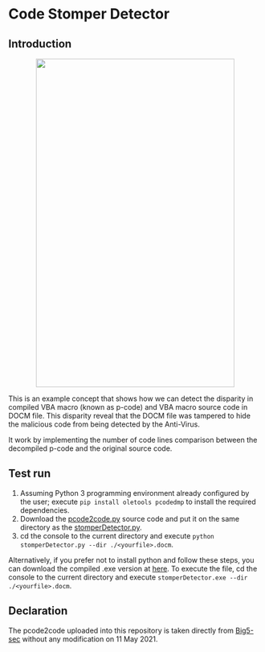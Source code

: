 # Code Stomper Detector

## Introduction

<p align = "center">
  <img src = "https://raw.githubusercontent.com/hafiz-kamilin/vba_stomper_detector/main/flowchart.png" width = "395" height = "653"/>
</p>

This is an example concept that shows how we can detect the disparity in compiled VBA macro (known as p-code) and VBA macro source code in DOCM file. This disparity reveal that the DOCM file was tampered to hide the malicious code from being detected by the Anti-Virus.

It work by implementing the number of code lines comparison between the decompiled p-code and the original source code. 

## Test run

1. Assuming Python 3 programming environment already configured by the user; execute `pip install oletools pcodedmp` to install the required dependencies.
2. Download the [pcode2code.py](https://github.com/Big5-sec/pcode2code/blob/master/pcode2code/pcode2code.py) source code and put it on the same directory as the [stomperDetector.py](https://github.com/hafiz-kamilin/vba_stomper_detector/blob/main/stomperDetector.py).
3. cd the console to the current directory and execute `python stomperDetector.py --dir ./<yourfile>.docm`.

Alternatively, if you prefer not to install python and follow these steps, you can download the compiled .exe version at [here](https://github.com/hafiz-kamilin/vba_stomper_detector/releases/tag/v1.0). To execute the file, cd the console to the current directory and execute `stomperDetector.exe --dir ./<yourfile>.docm`.

## Declaration

The pcode2code uploaded into this repository is taken directly from [Big5-sec](https://github.com/Big5-sec/pcode2code) without any modification on 11 May 2021.
